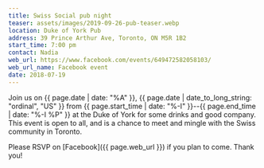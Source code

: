 ```yaml
---
title: Swiss Social pub night
teaser: assets/images/2019-09-26-pub-teaser.webp
location: Duke of York Pub
address: 39 Prince Arthur Ave, Toronto, ON M5R 1B2
start_time: 7:00 pm
contact: Nadia
web_url: https://www.facebook.com/events/649472582058103/
web_url_name: Facebook event
date: 2018-07-19
---
```


Join us on {{ page.date | date: "%A" }}, {{ page.date | date_to_long_string:
"ordinal", "US" }} from {{ page.start_time | date: "%-I" }}--{{ page.end_time |
date: "%-I %P" }} at the Duke of York for some drinks and good company. This
event is open to all, and is a chance to meet and mingle with the Swiss
community in Toronto.

Please RSVP on [Facebook]({{ page.web_url }}) if you plan to come. Thank you!

